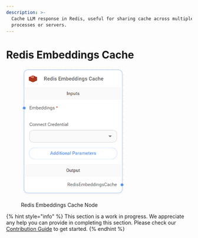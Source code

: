 ```yaml
---
description: >-
  Cache LLM response in Redis, useful for sharing cache across multiple
  processes or servers.
---
```


# Redis Embeddings Cache

<figure><img src="../../../.gitbook/assets/up-001.png" alt="" width="280"><figcaption><p>Redis Embeddings Cache Node</p></figcaption></figure>

{% hint style="info" %}
This section is a work in progress. We appreciate any help you can provide in completing this section. Please check our [Contribution Guide](../../../contributing/) to get started.
{% endhint %}
